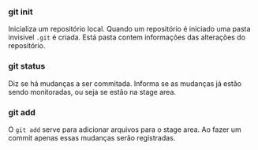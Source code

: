 ### git init

Inicializa um repositório local. Quando um repositório é iniciado uma pasta invisivel `.git` é criada. Está pasta contem informações das alterações do repositório.

### git status

Diz se há mudanças a ser commitada. Informa se as mudanças já estão sendo monitoradas, ou seja se estão na stage area.

### git add

O `git add` serve para adicionar  arquivos para o stage area. Ao fazer um commit apenas essas mudanças serão registradas.
